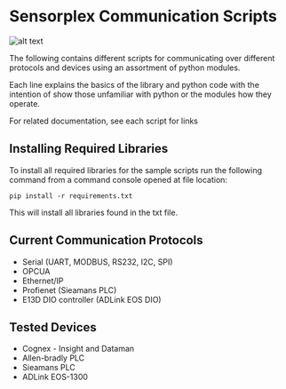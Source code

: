 # Sensorplex Communication Scripts

![alt text](https://sensorplex.files.wordpress.com/2018/07/cropped-sensorplex-square-logo.jpg?w=240)

The following contains different scripts for communicating over different protocols and devices using an assortment of 
python modules.

Each line explains the basics of the library and python code with the intention of show those unfamiliar with python 
or the modules how they operate.

For related documentation, see each script for links

## Installing Required Libraries
To install all required libraries for the sample scripts run the following command from a command console opened at file location:

``` pip install -r requirements.txt ```

This will install all libraries found in the txt file.

## Current Communication Protocols 
- Serial (UART, MODBUS, RS232, I2C, SPI)
- OPCUA
- Ethernet/IP
- Profienet (Sieamans PLC)
- E13D DIO controller (ADLink EOS DIO)

## Tested Devices
+ Cognex - Insight and Dataman
+ Allen-bradly PLC
+ Sieamans PLC
+ ADLink EOS-1300


